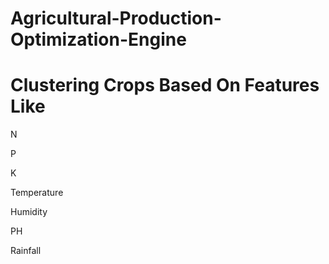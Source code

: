 # Agricultural-Production-Optimization-Engine

# Clustering Crops Based On Features Like
N

P

K

Temperature

Humidity

PH

Rainfall

 
